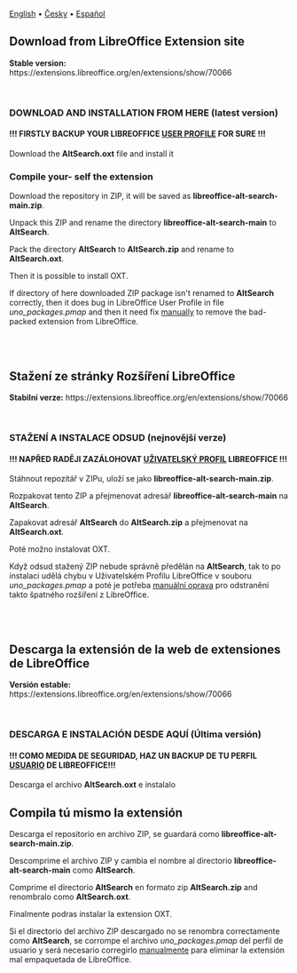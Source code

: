 <a href="#english">English</a> &bull; <a href="#czech">Česky</a>  &bull; <a href="#spanish">Español</a>
<br>

<h2 id="english">Download from LibreOffice Extension site</h2>
<p><b>Stable version:</b> https://extensions.libreoffice.org/en/extensions/show/70066</p>
<br>
<h3>DOWNLOAD AND INSTALLATION FROM HERE (latest version)</h3>
<h4>!!! FIRSTLY BACKUP YOUR LIBREOFFICE <a href="https://wiki.documentfoundation.org/UserProfile" target=""_blank>USER PROFILE</a> FOR SURE !!!</h4>

<p>Download the <b>AltSearch.oxt</b> file and install it</p>
<h3>Compile your- self the extension</h3>  
<p>Download the repository in ZIP, it will be saved as <b>libreoffice-alt-search-main.zip</b>.</p>
<p>Unpack this ZIP and rename the directory <b>libreoffice-alt-search-main</b> to <b>AltSearch</b>.</p>
<p>Pack the directory <b>AltSearch</b> to <b>AltSearch.zip</b> and rename to <b>AltSearch.oxt</b>.</p>
<p>Then it is possible to install OXT.</p>
<p>If directory of here downloaded ZIP package isn't renamed to <b>AltSearch</b> correctly, then it does bug in LibreOffice User Profile in file <i>uno_packages.pmap</i> and then it need fix <a href="https://ask.libreoffice.org/t/texmath-does-not-install-under-7-2-6/76151/3">manually</a> to remove the bad-packed extension from LibreOffice.</p>

<br><br>
<h2 id="czech">Stažení ze stránky Rozšíření LibreOffice</h2>
<p><b>Stabilní verze:</b> https://extensions.libreoffice.org/en/extensions/show/70066</p>
<br>
<h3>STAŽENÍ A INSTALACE ODSUD (nejnovější verze)</h3>
<h4>!!! NAPŘED RADĚJI ZAZÁLOHOVAT <a href="https://wiki.documentfoundation.org/UserProfile" target=""_blank>UŽIVATELSKÝ PROFIL</a> LIBREOFFICE !!!</h4>
<p>Stáhnout repozitář v ZIPu, uloží se jako <b>libreoffice-alt-search-main.zip</b>.</p>

<p>Rozpakovat tento ZIP a přejmenovat adresář <b>libreoffice-alt-search-main</b> na <b>AltSearch</b>.</p>
<p>Zapakovat adresář <b>AltSearch</b> do <b>AltSearch.zip</b> a přejmenovat na <b>AltSearch.oxt</b>.</p>
<p>Poté možno instalovat OXT.</p>
<p>Když odsud stažený ZIP nebude správně předělán na <b>AltSearch</b>, tak to po instalaci udělá chybu v Uživatelském Profilu LibreOffice v souboru <i>uno_packages.pmap</i> a poté je potřeba <a href="https://ask.libreoffice.org/t/texmath-does-not-install-under-7-2-6/76151/3">manuální oprava</a> pro odstranění takto špatného rozšíření z LibreOffice.</p>

<br><br>
<h2 id="spanish">Descarga la extensión de la web de extensiones de LibreOffice</h2>
<p><b>Versión estable:</b> https://extensions.libreoffice.org/en/extensions/show/70066</p>
<br>
<h3>DESCARGA E INSTALACIÓN DESDE AQUÍ (Última versión)</h3>
<h4>!!! COMO MEDIDA DE SEGURIDAD, HAZ UN BACKUP DE TU PERFIL <a href="https://wiki.documentfoundation.org/UserProfile" target=""_blank>USUARIO</a> DE LIBREOFFICE!!!</h4>
<p>Descarga el archivo <b>AltSearch.oxt</b> e instalalo</p>

<h2>Compila tú mismo la extensión</h2>  
<p>Descarga el repositorio en archivo ZIP, se guardará como <b>libreoffice-alt-search-main.zip</b>.</p>
<p>Descomprime el archivo ZIP y cambia el nombre al directorio <b>libreoffice-alt-search-main</b> como <b>AltSearch</b>.</p>
<p>Comprime el directorio <b>AltSearch</b> en formato zip <b>AltSearch.zip</b> and renombralo como <b>AltSearch.oxt</b>.</p>
<p>Finalmente podras instalar la extension OXT.</p>
<p>Si el directorio del archivo ZIP descargado no se renombra correctamente como <b>AltSearch</b>, se corrompe el archivo <i>uno_packages.pmap</i> del perfil de usuario y será necesario corregirlo <a href="https://ask.libreoffice.org/t/texmath-does-not-install-under-7-2-6/76151/3">manualmente</a> para eliminar la extensión mal empaquetada de LibreOffice.</p>

<br><br>
